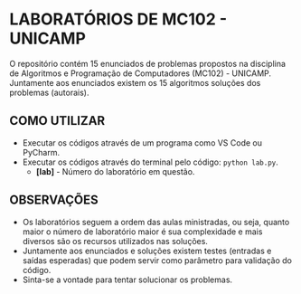 # LABORATÓRIOS DE MC102 - UNICAMP

O repositório contém 15 enunciados de problemas propostos na disciplina de 
Algoritmos e Programação de Computadores (MC102) - UNICAMP.   
Juntamente aos enunciados existem os 15 algoritmos soluções dos problemas (autorais).

## COMO UTILIZAR

* Executar os códigos através de um programa como VS Code ou PyCharm.
* Executar os códigos através do terminal pelo código: `python lab.py`.
  * **[lab]** - Número do laboratório em questão.

## OBSERVAÇÕES

* Os laboratórios seguem a ordem das aulas ministradas, ou seja, quanto maior o número de laboratório maior é sua complexidade e mais diversos são os recursos utilizados nas soluções. 
* Juntamente aos enunciados e soluções existem testes (entradas e saídas esperadas) que podem servir como parâmetro para validação do código. 
* Sinta-se a vontade para tentar solucionar os problemas.